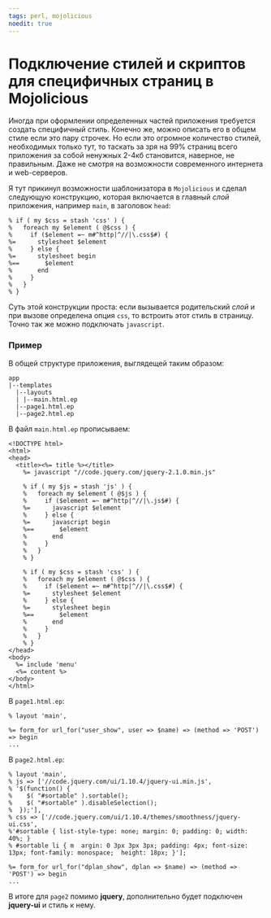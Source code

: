 ```yaml
---
tags: perl, mojolicious
noedit: true
---
```


# Подключение стилей и скриптов для специфичных страниц в Mojolicious

Иногда при оформлении определенных частей приложения требуется создать специфичный стиль. Конечно же, можно описать его в общем стиле если это пару строчек. Но если это огромное количество стилей, необходимых только тут, то таскать за зря на 99% страниц всего приложения за собой ненужных 2-4кб становится, наверное, не правильным. Даже не смотря на возможности современного интернета и web-серверов.

Я тут прикинул возможности шаблонизатора в `Mojolicious` и сделал следующую конструкцию, которая включается в главный *слой* приложения, например `main`, в заголовок `head`:

    % if ( my $css = stash 'css' ) {
    %   foreach my $element ( @$css ) {
    %     if ($element =~ m#^http|^//|\.css$#) {
    %=      stylesheet $element
    %     } else {
    %=      stylesheet begin
    %==       $element
    %       end
    %     }
    %   }
    % }

Суть этой конструкции проста: если вызывается родительский *слой* и при вызове определена опция `css`, то встроить этот стиль в страницу. Точно так же можно подключать `javascript`.

### Пример
В общей структуре приложения, выглядещей таким образом:

    app
    |--templates
      |--layouts
      | |--main.html.ep
      |--page1.html.ep
      |--page2.html.ep

В файл `main.html.ep` прописываем:

    <!DOCTYPE html>
    <html>
    <head>
      <title><%= title %></title>
        %= javascript "//code.jquery.com/jquery-2.1.0.min.js"

        % if ( my $js = stash 'js' ) {
        %   foreach my $element ( @$js ) {
        %     if ($element =~ m#^http|^//|\.js$#) {
        %=      javascript $element
        %     } else {
        %=      javascript begin
        %==       $element
        %       end
        %     }
        %   }
        % }

        % if ( my $css = stash 'css' ) {
        %   foreach my $element ( @$css ) {
        %     if ($element =~ m#^http|^//|\.css$#) {
        %=      stylesheet $element
        %     } else {
        %=      stylesheet begin
        %==       $element
        %       end
        %     }
        %   }
        % }
    </head>
    <body>
      %= include 'menu'
      <%= content %>
    </body>
    </html>

В `page1.html.ep`:

    % layout 'main',

    %= form_for url_for("user_show", user => $name) => (method => 'POST') => begin
    ...

В `page2.html.ep`:

    % layout 'main',
    % js => ['//code.jquery.com/ui/1.10.4/jquery-ui.min.js',
    % '$(function() {
    %    $( "#sortable" ).sortable();
    %    $( "#sortable" ).disableSelection();
    %  });'],
    % css => ['//code.jquery.com/ui/1.10.4/themes/smoothness/jquery-ui.css',
    %'#sortable { list-style-type: none; margin: 0; padding: 0; width: 40%; }
    % #sortable li { m  argin: 0 3px 3px 3px; padding: 4px; font-size: 13px; font-family: monospace;  height: 18px; }'];

    %= form_for url_for("dplan_show", dplan => $name) => (method => 'POST') => begin
    ...

В итоге для `page2`  помимо **jquery**, дополнительно будет подключен **jquery-ui** и стиль к нему.


